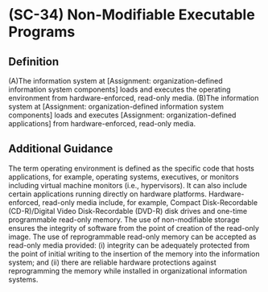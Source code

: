 
# (SC-34) Non-Modifiable Executable Programs

## Definition

(A)The information system at [Assignment: organization-defined information system components] loads and executes the operating environment from hardware-enforced, read-only media.
(B)The information system at [Assignment: organization-defined information system components] loads and executes [Assignment: organization-defined applications] from hardware-enforced, read-only media.

## Additional Guidance

The term operating environment is defined as the specific code that hosts applications, for example, operating systems, executives, or monitors including virtual machine monitors (i.e., hypervisors). It can also include certain applications running directly on hardware platforms. Hardware-enforced, read-only media include, for example, Compact Disk-Recordable (CD-R)/Digital Video Disk-Recordable (DVD-R) disk drives and one-time programmable read-only memory. The use of non-modifiable storage ensures the integrity of software from the point of creation of the read-only image. The use of reprogrammable read-only memory can be accepted as read-only media provided: (i) integrity can be adequately protected from the point of initial writing to the insertion of the memory into the information system; and (ii) there are reliable hardware protections against reprogramming the memory while installed in organizational information systems.

